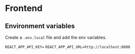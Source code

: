 # Frontend

## Environment variables

Create a `.env.local` file and add the env variables.

`REACT_APP_API_KEY=`
`REACT_APP_API_URL=http://localhost:8080`
